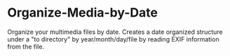 # Organize-Media-by-Date
Organize your multimedia files by date.  Creates a date organized structure under a "to directory" by year/month/day/file by reading EXIF information from the file.
